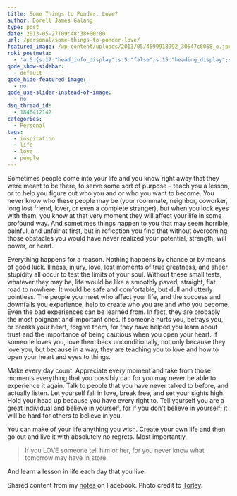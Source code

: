 ```yaml
---
title: Some Things to Ponder. Love?
author: Dorell James Galang
type: post
date: 2013-05-27T09:48:38+00:00
url: /personal/some-things-to-ponder-love/
featured_image: /wp-content/uploads/2013/05/4599918992_30547c6068_o.jpg
roki_postmeta:
  - 'a:5:{s:17:"head_info_display";s:5:"false";s:15:"heading_display";s:4:"true";s:22:"heading_search_display";s:5:"false";s:22:"heading_social_display";s:4:"true";s:10:"subheading";s:0:"";}'
qode_show-sidebar:
  - default
qode_hide-featured-image:
  - no
qode_use-slider-instead-of-image:
  - no
dsq_thread_id:
  - 1840412142
categories:
  - Personal
tags:
  - inspiration
  - life
  - love
  - people
---
```


Sometimes people come into your life and you know right away that they were meant to be there, to serve some sort of purpose &#8211; teach you a lesson, or to help you figure out who you and or who you want to become. You never know who these people may be (your roommate, neighbor, coworker, long lost friend, lover, or even a complete stranger), but when you lock eyes with them, you know at that very moment they will affect your life in some profound way. And sometimes things happen to you that may seem horrible, painful, and unfair at first, but in reflection you find that without overcoming those obstacles you would have never realized your potential, strength, will power, or heart.

Everything happens for a reason. Nothing happens by chance or by means of good luck. Illness, injury, love, lost moments of true greatness, and sheer stupidity all occur to test the limits of your soul. Without these small tests, whatever they may be, life would be like a smoothly paved, straight, flat road to nowhere. It would be safe and comfortable, but dull and utterly pointless. The people you meet who affect your life, and the success and downfalls you experience, help to create who you are and who you become. Even the bad experiences can be learned from. In fact, they are probably the most poignant and important ones. If someone hurts you, betrays you, or breaks your heart, forgive them, for they have helped you learn about trust and the importance of being cautious when you open your heart. If someone loves you, love them back unconditionally, not only because they love you, but because in a way, they are teaching you to love and how to open your heart and eyes to things.

Make every day count. Appreciate every moment and take from those moments everything that you possibly can for you may never be able to experience it again. Talk to people that you have never talked to before, and actually listen. Let yourself fall in love, break free, and set your sights high. Hold your head up because you have every right to. Tell yourself you are a great individual and believe in yourself, for if you don't believe in yourself; it will be hard for others to believe in you.

You can make of your life anything you wish. Create your own life and then go out and live it with absolutely no regrets. Most importantly,

> If you LOVE someone tell him or her, for you never know what tomorrow may have in store.

And learn a lesson in life each day that you live.

Shared content from my <a href="https://www.facebook.com/notes/dorell-james-paza-galang/some-things-to-ponder-love/10150185934628061" target="_blank">notes </a>on Facebook. Photo credit to <a href="http://www.flickr.com/photos/torley/" target="_blank">Torley</a>.
